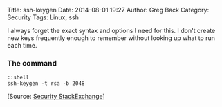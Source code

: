 Title: ssh-keygen
Date: 2014-08-01 19:27
Author: Greg Back
Category: Security
Tags: Linux, ssh

I always forget the exact syntax and options I need for this. I don't create
new keys frequently enough to remember without looking up what to run each
time.

###  The command

    ::shell
    ssh-keygen -t rsa -b 2048

[Source: [Security StackExchange][]]

  [Security StackExchange]: http://security.stackexchange.com/a/23385

